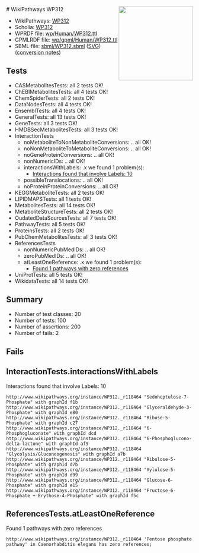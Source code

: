 <img style="float: right; width: 200px" src="../logo.png" />
# WikiPathways WP312

* WikiPathways: [WP312](https://identifiers.org/wikipathways:WP312)
* Scholia: [WP312](https://scholia.toolforge.org/wikipathways/WP312)
* WPRDF file: [wp/Human/WP312.ttl](../wp/Human/WP312.ttl)
* GPMLRDF file: [wp/gpml/Human/WP312.ttl](../wp/gpml/Human/WP312.ttl)
* SBML file: [sbml/WP312.sbml](../sbml/WP312.sbml) ([SVG](../sbml/WP312.svg)) ([conversion notes](../sbml/WP312.txt))

## Tests
* CASMetabolitesTests: all 2 tests OK!
* ChEBIMetabolitesTests: all 4 tests OK!
* ChemSpiderTests: all 2 tests OK!
* DataNodesTests: all 4 tests OK!
* EnsemblTests: all 4 tests OK!
* GeneralTests: all 13 tests OK!
* GeneTests: all 3 tests OK!
* HMDBSecMetabolitesTests: all 3 tests OK!
* InteractionTests
    * noMetaboliteToNonMetaboliteConversions: .. all OK!
    * noNonMetaboliteToMetaboliteConversions: .. all OK!
    * noGeneProteinConversions: .. all OK!
    * nonNumericIDs: .. all OK!
    * interactionsWithLabels: .x we found 1 problem(s):
        * [Interactions found that involve Labels: 10](#fe97a8b8)
    * possibleTranslocations: .. all OK!
    * noProteinProteinConversions: .. all OK!
* KEGGMetaboliteTests: all 2 tests OK!
* LIPIDMAPSTests: all 1 tests OK!
* MetabolitesTests: all 14 tests OK!
* MetaboliteStructureTests: all 2 tests OK!
* OudatedDataSourcesTests: all 7 tests OK!
* PathwayTests: all 5 tests OK!
* ProteinsTests: all 2 tests OK!
* PubChemMetabolitesTests: all 3 tests OK!
* ReferencesTests
    * nonNumericPubMedIDs: .. all OK!
    * zeroPubMedIDs: .. all OK!
    * atLeastOneReference: .x we found 1 problem(s):
        * [Found 1 pathways with zero references](#35eb778e)
* UniProtTests: all 5 tests OK!
* WikidataTests: all 14 tests OK!


## Summary

* Number of test classes: 20
* Number of tests: 100
* Number of assertions: 200
* Number of fails: 2

## Fails

<a name="fe97a8b8" />

## InteractionTests.interactionsWithLabels

Interactions found that involve Labels: 10
```
http://www.wikipathways.org/instance/WP312._r118464 "Sedoheptulose-7-Phosphate" with graphId f1b
http://www.wikipathways.org/instance/WP312._r118464 "Glyceraldehyde-3-Phosphate" with graphId e80
http://www.wikipathways.org/instance/WP312._r118464 "Ribose-5-Phosphate" with graphId c27
http://www.wikipathways.org/instance/WP312._r118464 "6-Phosphogluconate" with graphId dcd
http://www.wikipathways.org/instance/WP312._r118464 "6-Phosphoglucono-delta-lactone" with graphId af9
http://www.wikipathways.org/instance/WP312._r118464 "Glycolysis/Gluconeogenesis" with graphId a7b
http://www.wikipathways.org/instance/WP312._r118464 "Ribulose-5-Phosphate" with graphId d7b
http://www.wikipathways.org/instance/WP312._r118464 "Xylulose-5-Phosphate" with graphId d99
http://www.wikipathways.org/instance/WP312._r118464 "Glucose-6-Phosphate" with graphId e15
http://www.wikipathways.org/instance/WP312._r118464 "Fructose-6-Phosphate + Erythose-4-Phosphate" with graphId f5c
```

<a name="35eb778e" />

## ReferencesTests.atLeastOneReference

Found 1 pathways with zero references
```
http://www.wikipathways.org/instance/WP312._r118464 'Pentose phosphate pathway' in Caenorhabditis elegans has zero references; 
```


